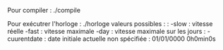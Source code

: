 Pour compiler : ./compile

Pour exécutrer l'horloge : ./horloge <vitesse> <date intiale>
    valeurs possibles : 
        <vitesse>: -slow : vitesse réelle
                   -fast : vitesse maximale
                   -day : vitesse maximale sur les jours
        <date initiale>: -cuurentdate : date initiale actuelle
                        non spécifiée : 01/01/0000 0h0min0s